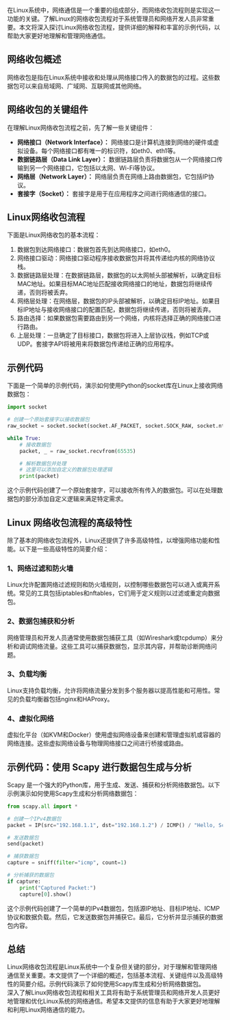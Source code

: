 在Linux系统中，网络通信是一个重要的组成部分，而网络收包流程则是实现这一功能的关键。了解Linux的网络收包流程对于系统管理员和网络开发人员非常重要。本文将深入探讨Linux网络收包流程，提供详细的解释和丰富的示例代码，以帮助大家更好地理解和管理网络通信。
<a name="fmC6g"></a>
## 网络收包概述
网络收包是指在Linux系统中接收和处理从网络接口传入的数据包的过程。这些数据包可以来自局域网、广域网、互联网或其他网络。
<a name="CDSZv"></a>
## 网络收包的关键组件
在理解Linux网络收包流程之前，先了解一些关键组件：

- **网络接口（Network Interface）：** 网络接口是计算机连接到网络的硬件或虚拟设备。每个网络接口都有唯一的标识符，如eth0、eth1等。
- **数据链路层（Data Link Layer）：** 数据链路层负责将数据包从一个网络接口传输到另一个网络接口，它包括以太网、Wi-Fi等协议。
- **网络层（Network Layer）：** 网络层负责在网络上路由数据包，它包括IP协议。
- **套接字（Socket）：** 套接字是用于在应用程序之间进行网络通信的接口。
<a name="zMow3"></a>
## Linux网络收包流程
下面是Linux网络收包的基本流程：

1. 数据包到达网络接口：数据包首先到达网络接口，如eth0。
2. 网络接口驱动：网络接口驱动程序接收数据包并将其传递给内核的网络协议栈。
3. 数据链路层处理：在数据链路层，数据包的以太网帧头部被解析，以确定目标MAC地址。如果目标MAC地址匹配接收网络接口的地址，数据包将继续传递，否则将被丢弃。
4. 网络层处理：在网络层，数据包的IP头部被解析，以确定目标IP地址。如果目标IP地址与接收网络接口的配置匹配，数据包将继续传递，否则将被丢弃。
5. 路由选择：如果数据包需要路由到另一个网络，内核将选择正确的网络接口进行路由。
6. 上层处理：一旦确定了目标接口，数据包将进入上层协议栈，例如TCP或UDP。套接字API将被用来将数据包传递给正确的应用程序。
<a name="pkFuK"></a>
## 示例代码
下面是一个简单的示例代码，演示如何使用Python的socket库在Linux上接收网络数据包：
```python
import socket

# 创建一个原始套接字以接收数据包
raw_socket = socket.socket(socket.AF_PACKET, socket.SOCK_RAW, socket.ntohs(0x0003))

while True:
    # 接收数据包
    packet, _ = raw_socket.recvfrom(65535)

    # 解析数据包并处理
    # 这里可以添加自定义的数据包处理逻辑
    print(packet)
```
这个示例代码创建了一个原始套接字，可以接收所有传入的数据包。可以在处理数据包的部分添加自定义逻辑来满足特定需求。
<a name="oIBRH"></a>
## Linux 网络收包流程的高级特性
除了基本的网络收包流程外，Linux还提供了许多高级特性，以增强网络功能和性能。以下是一些高级特性的简要介绍：
<a name="WFcwZ"></a>
### 1、网络过滤和防火墙
Linux允许配置网络过滤规则和防火墙规则，以控制哪些数据包可以进入或离开系统。常见的工具包括iptables和nftables，它们用于定义规则以过滤或重定向数据包。
<a name="XJ7Fq"></a>
### 2、数据包捕获和分析
网络管理员和开发人员通常使用数据包捕获工具（如Wireshark或tcpdump）来分析和调试网络流量。这些工具可以捕获数据包，显示其内容，并帮助诊断网络问题。
<a name="RGMiw"></a>
### 3、负载均衡
Linux支持负载均衡，允许将网络流量分发到多个服务器以提高性能和可用性。常见的负载均衡器包括nginx和HAProxy。
<a name="V4IA8"></a>
### 4、虚拟化网络
虚拟化平台（如KVM和Docker）使用虚拟网络设备来创建和管理虚拟机或容器的网络连接。这些虚拟网络设备与物理网络接口之间进行桥接或路由。
<a name="M4XFP"></a>
## 示例代码：使用 Scapy 进行数据包生成与分析
Scapy 是一个强大的Python库，用于生成、发送、捕获和分析网络数据包。以下示例演示如何使用Scapy生成和分析网络数据包：
```python
from scapy.all import *

# 创建一个IPv4数据包
packet = IP(src="192.168.1.1", dst="192.168.1.2") / ICMP() / "Hello, Scapy!"

# 发送数据包
send(packet)

# 捕获数据包
capture = sniff(filter="icmp", count=1)

# 分析捕获的数据包
if capture:
    print("Captured Packet:")
    capture[0].show()
```
这个示例代码创建了一个简单的IPv4数据包，包括源IP地址、目标IP地址、ICMP协议和数据负载。然后，它发送数据包并捕获它。最后，它分析并显示捕获的数据包内容。
<a name="kmiYj"></a>
## 总结
Linux网络收包流程是Linux系统中一个复杂但关键的部分，对于理解和管理网络通信至关重要。本文提供了一个详细的概述，包括基本流程、关键组件以及高级特性的简要介绍。示例代码演示了如何使用Scapy库生成和分析网络数据包。<br />深入了解Linux网络收包流程和相关工具将有助于系统管理员和网络开发人员更好地管理和优化Linux系统的网络通信。希望本文提供的信息有助于大家更好地理解和利用Linux网络通信的能力。
